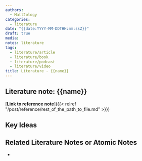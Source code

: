```yaml
---
authors:
  - Matt2ology
categories:
  - literature
date: "{{date:YYYY-MM-DDTHH:mm:ssZ}}"
draft: true
media:
notes: literature
tags:
  - literature/article
  - literature/book
  - literature/podcast
  - literature/video
title: Literature - {{name}}
---
```


## Literature note: {{name}}

<!-- [**Link to reference note**]({{< relref "/post/reference/rest_of_the_path_to_file.md" >}}) -->

[**Link to reference note**]({{< relref "/post/reference/rest_of_the_path_to_file.md" >}})

## Key Ideas

<!-- Idea 1: Key point or insights written in your own words [reference]({{< relref "path/to/target-document.md#my-target-header" >}}) -->

## Related Literature Notes or Atomic Notes

<!-- [Related Literature Note]({{< relref "/post/literature/rest_of_the_path_to_file.md" >}}) -->
<!-- [Related Atomic Note]({{< relref "/post/atomic/rest_of_the_path_to_file.md" >}}) -->

-
